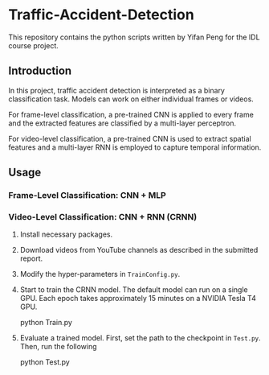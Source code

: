 # Traffic-Accident-Detection

This repository contains the python scripts written by Yifan Peng for the IDL course project.

## Introduction

In this project, traffic accident detection is interpreted as a binary classification task. Models can work on either individual frames or videos.

For frame-level classification, a pre-trained CNN is applied to every frame and the extracted features are classified by a multi-layer perceptron.

For video-level classification, a pre-trained CNN is used to extract spatial features and a multi-layer RNN is employed to capture temporal information.

## Usage

### Frame-Level Classification: CNN + MLP


### Video-Level Classification: CNN + RNN (CRNN)

1. Install necessary packages.

2. Download videos from YouTube channels as described in the submitted report.

3. Modify the hyper-parameters in `TrainConfig.py`.

4. Start to train the CRNN model. The default model can run on a single GPU. Each epoch takes approximately 15 minutes on a NVIDIA Tesla T4 GPU.

    python Train.py

5. Evaluate a trained model. First, set the path to the checkpoint in `Test.py`. Then, run the following

    python Test.py
